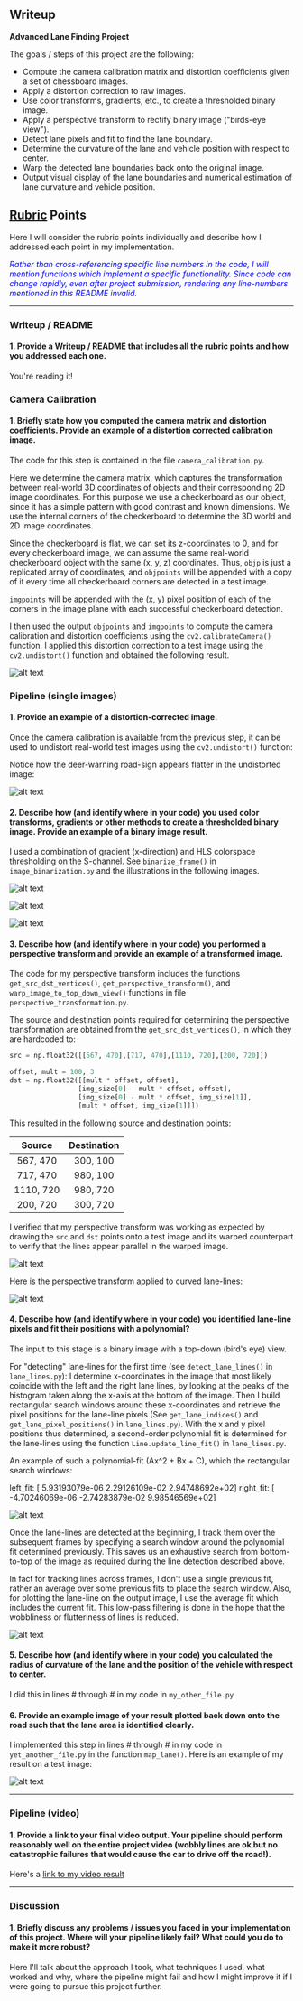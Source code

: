 ## Writeup 

**Advanced Lane Finding Project**

The goals / steps of this project are the following:

* Compute the camera calibration matrix and distortion coefficients given a set of chessboard images.
* Apply a distortion correction to raw images.
* Use color transforms, gradients, etc., to create a thresholded binary image.
* Apply a perspective transform to rectify binary image ("birds-eye view").
* Detect lane pixels and fit to find the lane boundary.
* Determine the curvature of the lane and vehicle position with respect to center.
* Warp the detected lane boundaries back onto the original image.
* Output visual display of the lane boundaries and numerical estimation of lane curvature and vehicle position.

## [Rubric](https://review.udacity.com/#!/rubrics/571/view) Points

Here I will consider the rubric points individually and describe how I addressed each point in my implementation.  

<span style="color:blue">*Rather than cross-referencing specific line numbers in the code, I will mention functions which implement a specific functionality. Since code can change rapidly, even after project submission, rendering any line-numbers mentioned in this README invalid.*</span>

---

### Writeup / README

#### 1. Provide a Writeup / README that includes all the rubric points and how you addressed each one. 

You're reading it!

### Camera Calibration

#### 1. Briefly state how you computed the camera matrix and distortion coefficients. Provide an example of a distortion corrected calibration image.

The code for this step is contained in the file `camera_calibration.py`.

Here we determine the camera matrix, which captures the transformation between real-world 3D coordinates of objects and their corresponding 2D image coordinates. For this purpose we use a checkerboard as our object, since it has a simple pattern with good contrast and known dimensions. We use the internal corners of the checkerboard to determine the 3D world and 2D image coordinates. 

Since the checkerboard is flat, we can set its z-coordinates to 0, and for every checkerboard image, we can assume the same real-world checkerboard object with the same (x, y, z) coordinates. Thus, `objp` is just a replicated array of coordinates, and `objpoints` will be appended with a copy of it every time all checkerboard corners are detected in a test image.  

`imgpoints` will be appended with the (x, y) pixel position of each of the corners in the image plane with each successful checkerboard detection.  

I then used the output `objpoints` and `imgpoints` to compute the camera calibration and distortion coefficients using the `cv2.calibrateCamera()` function.  I applied this distortion correction to a test image using the `cv2.undistort()` function and obtained the following result.

[imageUndistortCheckerboard]: ./output_images/undistort_checkerboard.png "Undistorted checkerboard"
![alt text][imageUndistortCheckerboard]

### Pipeline (single images)

#### 1. Provide an example of a distortion-corrected image.

Once the camera calibration is available from the previous step, it can be used to undistort real-world test images using the `cv2.undistort()` function:

Notice how the deer-warning road-sign appears flatter in the undistorted image:

[imageUndistortRoadImage]: ./output_images/undistort_road_img.png "Undistorted road image"
![alt text][imageUndistortRoadImage]

#### 2. Describe how (and identify where in your code) you used color transforms, gradients or other methods to create a thresholded binary image.  Provide an example of a binary image result.

 I used a combination of gradient (x-direction) and HLS colorspace thresholding on the S-channel. See `binarize_frame()` in `image_binarization.py` and the illustrations in the following images. 

[image1XGradientThreshold]: ./output_images/1-x-gradient-threshold.png "Undistorted road image"
![alt text][image1XGradientThreshold]

[image2SThreshold]: ./output_images/2-S-threshold.png "Undistorted road image"
![alt text][image2SThreshold]

[image3CombinedGradientSThreshold]: ./output_images/3-combined-gradient-S-threshold.png "Undistorted road image"
![alt text][image3CombinedGradientSThreshold]

#### 3. Describe how (and identify where in your code) you performed a perspective transform and provide an example of a transformed image.

The code for my perspective transform includes the functions `get_src_dst_vertices()`, `get_perspective_transform()`, and `warp_image_to_top_down_view()` functions in file `perspective_transformation.py`. 

The source and destination points required for determining the perspective transformation are obtained from the `get_src_dst_vertices()`, in which they are hardcoded to:

```python
src = np.float32([[567, 470],[717, 470],[1110, 720],[200, 720]])

offset, mult = 100, 3    
dst = np.float32([[mult * offset, offset],
                 [img_size[0] - mult * offset, offset],
                 [img_size[0] - mult * offset, img_size[1]],
                 [mult * offset, img_size[1]]])
```

This resulted in the following source and destination points:

| Source        | Destination   | 
|:-------------:|:-------------:| 
| 567, 470      | 300, 100      | 
| 717, 470      | 980, 100      |
| 1110, 720     | 980, 720      |
| 200, 720      | 300, 720      |

I verified that my perspective transform was working as expected by drawing the `src` and `dst` points onto a test image and its warped counterpart to verify that the lines appear parallel in the warped image.

[image1PerspectiveTransformStraight]: ./output_images/1-perspective-transform-straight.png "Perspective transform for straight lane lines"
![alt text][image1PerspectiveTransformStraight]

Here is the perspective transform applied to curved lane-lines:

[image2PerspectiveTransformCurved]: ./output_images/2-perspective-transform-curved.png "Perspective transform for curved lane lines"
![alt text][image2PerspectiveTransformCurved]

#### 4. Describe how (and identify where in your code) you identified lane-line pixels and fit their positions with a polynomial?

The input to this stage is a binary image with a top-down (bird's eye) view. 

For "detecting" lane-lines for the first time (see `detect_lane_lines()` in `lane_lines.py`): I determine x-coordinates in the image that most likely coincide with the left and the right lane lines, by looking at the peaks of the histogram taken along the x-axis at the bottom of the image. Then I build rectangular search windows around these x-coordinates and retrieve the pixel positions for the lane-line pixels (See `get_lane_indices()` and `get_lane_pixel_positions()` in `lane_lines.py`). With the x and y pixel positions thus determined, a second-order polynomial fit is determined for the lane-lines using the function `Line.update_line_fit()` in `lane_lines.py`.

An example of such a polynomial-fit (Ax^2 + Bx + C), which the rectangular search windows:

left_fit: [  5.93193079e-06   2.29126109e-02   2.94748692e+02]
right_fit: [ -4.70246069e-06  -2.74283879e-02   9.98546569e+02]

[imageSecondOrderPolyfitDetection]: ./output_images/second-order-polyfit-detection.png "Second order polynomial fit on detected lane-lines"
![alt text][imageSecondOrderPolyfitDetection]

Once the lane-lines are detected at the beginning, I track them over the subsequent frames by specifying a search window around the polynomial fit determined previously. This saves us an exhaustive search from bottom-to-top of the image as required during the line detection described above. 

In fact for tracking lines across frames, I don't use a single previous fit, rather an average over some previous fits to place the search window. Also, for plotting the lane-line on the output image, I use the average fit which includes the current fit. This low-pass filtering is done in the hope that the wobbliness or flutteriness of lines is reduced. 

[imageSecondOrderPolyfitTracking]: ./output_images/second-order-polyfit-tracking.png "Second order polynomial fit on tracked lane-lines"
![alt text][imageSecondOrderPolyfitTracking]

#### 5. Describe how (and identify where in your code) you calculated the radius of curvature of the lane and the position of the vehicle with respect to center.

I did this in lines # through # in my code in `my_other_file.py`

#### 6. Provide an example image of your result plotted back down onto the road such that the lane area is identified clearly.

I implemented this step in lines # through # in my code in `yet_another_file.py` in the function `map_lane()`.  Here is an example of my result on a test image:

[imageLaneIdentified]: ./output_images/lane-identified.png "Lane identified"
![alt text][imageLaneIdentified]

---

### Pipeline (video)

#### 1. Provide a link to your final video output.  Your pipeline should perform reasonably well on the entire project video (wobbly lines are ok but no catastrophic failures that would cause the car to drive off the road!).

Here's a [link to my video result](./out_project_video.mp4)

---

### Discussion

#### 1. Briefly discuss any problems / issues you faced in your implementation of this project.  Where will your pipeline likely fail?  What could you do to make it more robust?

Here I'll talk about the approach I took, what techniques I used, what worked and why, where the pipeline might fail and how I might improve it if I were going to pursue this project further.  
